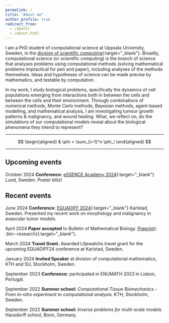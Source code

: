 ```yaml
---
permalink: /
title: "About me"
author_profile: true
redirect_from: 
  - /about/
  - /about.html
---
```


I am a PhD student of computational science at Uppsala University, Sweden, in the [division of scientific computing](https://www.it.uu.se/about_us/divisions/scientific_computing){:target="_blank"}. Broadly, computational science (or scientific computing) is the branch of science that analyses problems using computational methods (solving mathematical problems impractical for pen and paper), including analyses of the methods themselves. Ideas and hypotheses of science can be made precise by mathematics, and testable by computation.

In my work, I study biological problems, specifically the dynamics of cell populations emerging from interactions both in between the cells and between the cells and their environment. Through combinations of numerical methods, Monte Carlo methods, Bayesian methods, agent-based modelling, and mathematical analysis, I am investigating tumour growth patterns & malignancy, and wound healing. What, we reflect on, do the simulations of our computational models reveal about the biological phenomena they intend to represent?

---

$$
\begin{aligned}
  & \phi > \sum_{i=1}^n \phi_i
\end{aligned}
$$

---

## Upcoming events

October 2024 **Conference:** [eSSENCE Academy 2024](https://www.essenceofescience.se/w/es/en/calendar/archive/2024-10-16-swedish-e-science-academy-2024){:target="_blank"} Lund, Sweden. Poster blitz!

## Recent events

June 2024 **Conference:** [EQUADIFF 2024](https://www.kau.se/en/equadiff){:target="_blank"}  Karlstad, Sweden. Presented my recent work on morphology and malignancy in avascular tumor models.

April 2024 **Paper accepted** to Bulletin of Mathematical Biology. [Preprint](https://doi.org/10.48550/arXiv.2309.07889){:
.btn--research}{:target="_blank"}. 

March 2024 **Travel Grant.** Awarded Liljewalchs travel grant for the upcoming EQUADIFF24 conference at Karlstad, Sweden.

January 2024 **Invited Speaker** at division of computational mathematics, KTH and SU, Stockholm, Sweden.

September 2023 **Conference:** participated in ENUMATH 2023 in Lisbon, Portugal.

September 2022 **Summer school:** *Computational Tissue Biomechanics - From in-vitro experiment to computational analysis.* KTH, Stockholm, Sweden.

September 2022 **Summer school:** *Inverse problems for multi-scale models.* Hausdorff school, Bonn, Germany.
